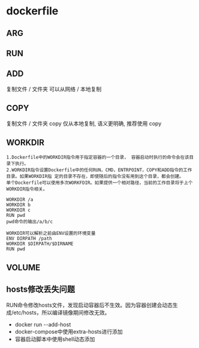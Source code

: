 # dockerfile

## ARG


## RUN


## ADD
复制文件 / 文件夹
可以从网络 / 本地复制

## COPY
复制文件 / 文件夹
copy 仅从本地复制, 语义更明确, 推荐使用 copy


## WORKDIR
```text
1.Dockerfile中的WORKDIR指令用于指定容器的一个目录， 容器启动时执行的命令会在该目录下执行。
2.WORKDIR指令设置Dockerfile中的任何RUN，CMD，ENTRPOINT，COPY和ADD指令的工作目录。如果WORKDIR指 定的目录不存在，即使随后的指令没有用到这个目录，都会创建。
单个Dockerfile可以使用多次WORKFDIR。如果提供一个相对路径，当前的工作目录将于上个WORKDIR指令相关。
    
WORKDIR /a
WORKDIR b
WORKDIR c
RUN pwd
pwd命令的输出/a/b/c

WORKDIR可以解析之前由ENV设置的环境变量
ENV DIRPATH /path
WORKDIR $DIRPATH/$DIRNAME
RUN pwd
```

## VOLUME


## hosts修改丢失问题
RUN命令修改hosts文件，发现启动容器后不生效。因为容器创建会动态生成/etc/hosts，所以编译镜像期间修改无效。
- docker run --add-host
- docker-compose中使用extra-hosts进行添加
- 容器启动脚本中使用shell动态添加